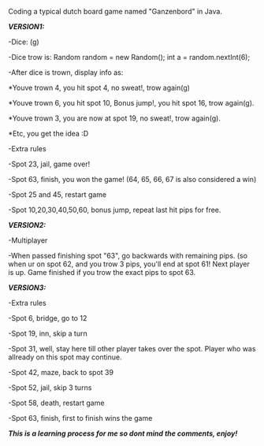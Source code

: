 Coding a typical dutch board game named "Ganzenbord" in Java.

***VERSION1:***

-Dice: (g)

-Dice trow is: Random random = new Random(); int a = random.nextInt(6);

-After dice is trown, display info as: 

*Youve trown 4, you hit spot 4, no sweat!, trow again(g)

*Youve trown 6, you hit spot 10, Bonus jump!, you hit spot 16, trow again(g).

*Youve trown 3, you are now at spot 19, no sweat!, trow again(g).

*Etc, you get the idea :D

-Extra rules

-Spot 23, jail, game over!

-Spot 63, finish, you won the game! (64, 65, 66, 67 is also considered a win)

-Spot 25 and 45, restart game

-Spot 10,20,30,40,50,60, bonus jump, repeat last hit pips for free.


***VERSION2:***

-Multiplayer

-When passed finishing spot "63", go backwards with remaining pips. 
(so when ur on spot 62, and you trow 3 pips, you'll end at spot 61! Next player is up. Game finished if you trow the exact pips to spot 63.

***VERSION3:***

-Extra rules

-Spot 6, bridge, go to 12

-Spot 19, inn, skip a turn

-Spot 31, well, stay here till other player takes over the spot. Player who was allready on this spot may continue.

-Spot 42, maze, back to spot 39

-Spot 52, jail, skip 3 turns

-Spot 58, death, restart game

-Spot 63, finish, first to finish wins the game

***This is a learning process for me so dont mind the comments, enjoy!***